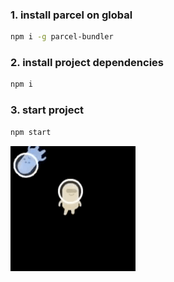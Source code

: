 ### 1. install parcel on global
```bash
npm i -g parcel-bundler
```

### 2. install project dependencies
```bash
npm i
```

### 3. start project
```bash
npm start
```

![](../result_images/practice_03.gif)